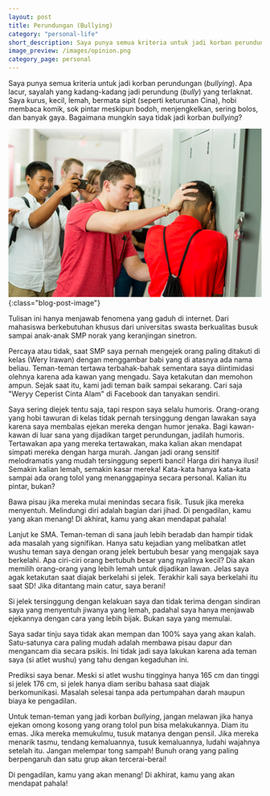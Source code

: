 ```yaml
---
layout: post
title: Perundungan (Bullying)
category: "personal-life"
short_description: Saya punya semua kriteria untuk jadi korban perundungan (bullying). Apa lacur, sayalah yang kadang-kadang jadi perundung (bully) yang terlaknat.
image_preview: /images/opinion.png
category_page: personal
---
```


Saya punya semua kriteria untuk jadi korban perundungan (*bullying*). Apa lacur, sayalah yang kadang-kadang jadi
perundung (*bully*) yang terlaknat. Saya kurus, kecil, lemah, bermata sipit (seperti keturunan Cina), hobi membaca
komik, sok pintar meskipun bodoh, menjengkelkan, sering bolos, dan banyak gaya. Bagaimana mungkin saya tidak jadi
korban *bullying*?

![bully](/images/bully.jpg){:class="blog-post-image"}

Tulisan ini hanya menjawab fenomena yang gaduh di internet. Dari mahasiswa berkebutuhan khusus dari universitas swasta
berkualitas busuk sampai anak-anak SMP norak yang keranjingan sinetron.

Percaya atau tidak, saat SMP saya pernah mengejek orang paling ditakuti di kelas (Wery Irawan) dengan menggambar
babi yang di atasnya ada nama beliau. Teman-teman tertawa terbahak-bahak sementara saya diintimidasi olehnya
karena ada kawan yang mengadu. Saya ketakutan dan memohon ampun. Sejak saat itu, kami jadi teman baik sampai
sekarang. Cari saja "Weryy Ceperist Cinta Alam" di Facebook dan tanyakan sendiri.

Saya sering diejek tentu saja, tapi respon saya selalu humoris. Orang-orang yang hobi tawuran di kelas tidak pernah tersinggung
dengan lawakan saya karena saya membalas ejekan mereka dengan humor jenaka. Bagi kawan-kawan di luar sana yang dijadikan target
perundungan, jadilah humoris. Tertawakan apa yang mereka tertawakan, maka kalian akan mendapat simpati mereka dengan harga murah.
Jangan jadi orang sensitif melodramatis yang mudah tersinggung seperti banci! Harga diri hanya ilusi! Semakin kalian lemah,
semakin kasar mereka! Kata-kata hanya kata-kata sampai ada orang tolol yang menanggapinya secara personal.
Kalian itu pintar, bukan?

Bawa pisau jika mereka mulai menindas secara fisik. Tusuk jika mereka menyentuh. Melindungi diri adalah bagian dari
jihad. Di pengadilan, kamu yang akan menang! Di akhirat, kamu yang akan mendapat pahala!

Lanjut ke SMA. Teman-teman di sana jauh lebih beradab dan hampir tidak ada masalah yang signifikan. Hanya satu kejadian yang
melibatkan atlet wushu teman saya dengan orang jelek bertubuh besar yang mengajak saya berkelahi. Apa ciri-ciri orang bertubuh besar
yang nyalinya kecil? Dia akan memilih orang-orang yang lebih lemah untuk dijadikan lawan. Jelas saya agak ketakutan saat diajak
berkelahi si jelek. Terakhir kali saya berkelahi itu saat SD! Jika ditantang main catur, saya berani!

Si jelek tersinggung dengan kelakuan saya dan tidak terima dengan sindiran saya yang menyentuh jiwanya yang lemah, padahal saya
hanya menjawab ejekannya dengan cara yang lebih bijak. Bukan saya yang memulai.

Saya sadar tinju saya tidak akan mempan dan 100% saya yang akan kalah. Satu-satunya cara paling mudah adalah membawa pisau
dapur dan mengancam dia secara psikis. Ini tidak jadi saya lakukan karena ada teman saya (si atlet wushu) yang tahu
dengan kegaduhan ini.

Prediksi saya benar. Meski si atlet wushu tingginya hanya 165 cm dan tinggi si jelek 176 cm, si jelek hanya diam seribu
bahasa saat diajak berkomunikasi. Masalah selesai tanpa ada pertumpahan darah maupun biaya ke pengadilan.

Untuk teman-teman yang jadi korban *bullying*, jangan melawan jika hanya ejekan omong kosong yang orang tolol pun
bisa melakukannya. Diam itu emas. Jika mereka memukulmu, tusuk matanya dengan pensil. Jika mereka menarik tasmu, tendang
kemaluannya, tusuk kemaluannya, ludahi wajahnya setelah itu. Jangan melempar tong sampah! Bunuh orang yang paling
berpengaruh dan satu grup akan tercerai-berai!

Di pengadilan, kamu yang akan menang! Di akhirat, kamu yang akan mendapat pahala!


